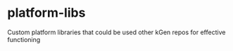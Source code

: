 # platform-libs
Custom platform libraries that could be used other kGen repos for effective functioning
